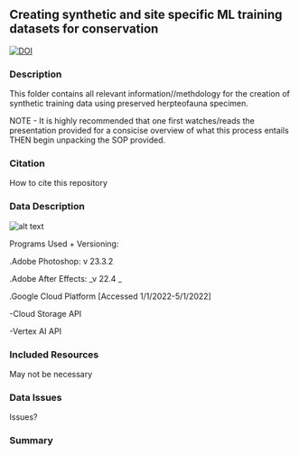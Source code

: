 ## Creating synthetic and site specific ML training datasets for conservation

[![DOI](https://zenodo.org/badge/DOI/10.5281/zenodo.6603940.svg)](https://doi.org/10.5281/zenodo.6603940)


### Description
This folder contains all relevant information//methdology for the creation of synthetic training data using preserved herpteofauna specimen.

NOTE - It is highly recommended that one first watches/reads the presentation provided for a consicise overview of what this process entails THEN begin unpacking the SOP provided.


### Citation

How to cite this repository
 
### Data Description

![alt text](https://calphotos.berkeley.edu/imgs/128x192/0000_0000/0321/2508.jpeg)

Programs Used + Versioning:

.Adobe Photoshop: v 23.3.2

.Adobe After Effects: _v 22.4 _

.Google Cloud Platform [Accessed 1/1/2022-5/1/2022]

  -Cloud Storage API
  
  -Vertex AI API

### Included Resources

May not be necessary

### Data Issues

Issues?

### Summary
